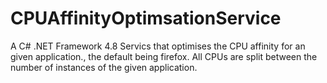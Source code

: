 # CPUAffinityOptimsationService
A C# .NET Framework 4.8 Servics that optimises the CPU affinity for an given application., the default being firefox. All CPUs are split between the number of instances of the given application.

